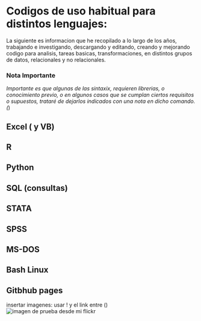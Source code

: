 # Codigos de uso habitual para distintos lenguajes:

La siguiente es informacion que he recopilado a lo largo de los años, trabajando e investigando, descargando y editando, creando y mejorando codigo para analisis, tareas basicas, transformaciones, en distintos grupos de datos, relacionales y no relacionales.



### Nota Importante

*Importante es que algunas de las sintaxix, requieren librerias, o conocimiento previo, o en algunos casos que se cumplan ciertos requisitos o supuestos, trataré de dejarlos indicados con una nota en dicho comando. (*)


## Excel ( y VB)

## R

## Python

## SQL (consultas)

## STATA

## SPSS

## MS-DOS

## Bash Linux

## Gitbhub pages

insertar imagenes:
usar ! y el link entre ()
![imagen de prueba desde mi flickr](https://cdn2.actitudfem.com/media/files/styles/big_img/public/images/2019/08/de-donde-salio-el-meme-del-gato-en-la-mesa-portada.jpg)
